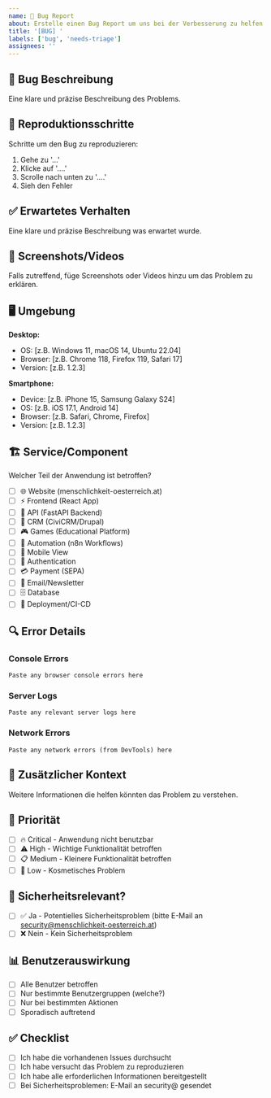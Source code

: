 ```yaml
---
name: 🐛 Bug Report
about: Erstelle einen Bug Report um uns bei der Verbesserung zu helfen
title: '[BUG] '
labels: ['bug', 'needs-triage']
assignees: ''
---
```


## 🐛 Bug Beschreibung

Eine klare und präzise Beschreibung des Problems.

## 🔄 Reproduktionsschritte

Schritte um den Bug zu reproduzieren:

1. Gehe zu '...'
2. Klicke auf '....'
3. Scrolle nach unten zu '....'
4. Sieh den Fehler

## ✅ Erwartetes Verhalten

Eine klare und präzise Beschreibung was erwartet wurde.

## 📱 Screenshots/Videos

Falls zutreffend, füge Screenshots oder Videos hinzu um das Problem zu erklären.

## 🖥️ Umgebung

**Desktop:**

- OS: [z.B. Windows 11, macOS 14, Ubuntu 22.04]
- Browser: [z.B. Chrome 118, Firefox 119, Safari 17]
- Version: [z.B. 1.2.3]

**Smartphone:**

- Device: [z.B. iPhone 15, Samsung Galaxy S24]
- OS: [z.B. iOS 17.1, Android 14]
- Browser: [z.B. Safari, Chrome, Firefox]
- Version: [z.B. 1.2.3]

## 🏗️ Service/Component

Welcher Teil der Anwendung ist betroffen?

- [ ] 🌐 Website (menschlichkeit-oesterreich.at)
- [ ] ⚡ Frontend (React App)
- [ ] 🔧 API (FastAPI Backend)
- [ ] 👥 CRM (CiviCRM/Drupal)
- [ ] 🎮 Games (Educational Platform)
- [ ] 🤖 Automation (n8n Workflows)
- [ ] 📱 Mobile View
- [ ] 🔐 Authentication
- [ ] 💳 Payment (SEPA)
- [ ] 📧 Email/Newsletter
- [ ] 🗄️ Database
- [ ] 🚀 Deployment/CI-CD

## 🔍 Error Details

### Console Errors

```
Paste any browser console errors here
```

### Server Logs

```
Paste any relevant server logs here
```

### Network Errors

```
Paste any network errors (from DevTools) here
```

## 🔗 Zusätzlicher Kontext

Weitere Informationen die helfen könnten das Problem zu verstehen.

## 🎯 Priorität

- [ ] 🔥 Critical - Anwendung nicht benutzbar
- [ ] ⚠️ High - Wichtige Funktionalität betroffen
- [ ] 📋 Medium - Kleinere Funktionalität betroffen
- [ ] 📝 Low - Kosmetisches Problem

## 🔐 Sicherheitsrelevant?

- [ ] ✅ Ja - Potentielles Sicherheitsproblem (bitte E-Mail an security@menschlichkeit-oesterreich.at)
- [ ] ❌ Nein - Kein Sicherheitsproblem

## 📊 Benutzerauswirkung

- [ ] Alle Benutzer betroffen
- [ ] Nur bestimmte Benutzergruppen (welche?)
- [ ] Nur bei bestimmten Aktionen
- [ ] Sporadisch auftretend

## ✅ Checklist

- [ ] Ich habe die vorhandenen Issues durchsucht
- [ ] Ich habe versucht das Problem zu reproduzieren
- [ ] Ich habe alle erforderlichen Informationen bereitgestellt
- [ ] Bei Sicherheitsproblemen: E-Mail an security@ gesendet
